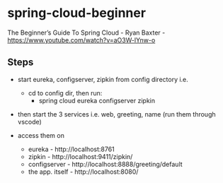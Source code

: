 # spring-cloud-beginner
The Beginner’s Guide To Spring Cloud - Ryan Baxter -  https://www.youtube.com/watch?v=aO3W-lYnw-o

## Steps
* start eureka, configserver, zipkin from config directory i.e. 
    * cd to config dir, then run:
        * spring cloud eureka configserver zipkin
    
* then start the 3 services i.e. web, greeting, name (run them through vscode)

* access them on
    * eureka - http://localhost:8761
    * zipkin - http://localhost:9411/zipkin/
    * configserver - http://localhost:8888/greeting/default
    * the app. itself - http://localhost:8080/